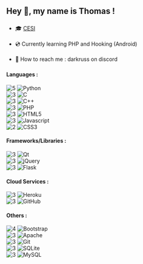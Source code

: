 <h2 align="left">Hey 🖖, my name is Thomas !</h2>


###

- 🎓 [CESI](https://cesi.fr) <br><br>
- 💿 Currently learning PHP and Hooking (Android)<br><br>
- 📃 How to reach me : darkruss on discord

###

<h4 align="left">Languages :</h4>

![5](https://img.shields.io/badge/★%20★%20★%20★%20★-black) ![Python](https://img.shields.io/badge/python-3670A0?style=for-the-badge&logo=python&logoColor=ffdd54) <br>
![3](https://img.shields.io/badge/★%20★%20★%20☆%20☆-black) ![C](https://img.shields.io/badge/c-%2300599C.svg?style=for-the-badge&logo=c&logoColor=white) <br>
![3](https://img.shields.io/badge/★%20★%20★%20☆%20☆-black) ![C++](https://img.shields.io/badge/c++-%2300599C.svg?style=for-the-badge&logo=c%2B%2B&logoColor=white) <br>
![3](https://img.shields.io/badge/★%20★%20★%20☆%20☆-black) ![PHP](https://img.shields.io/badge/php-%23777BB4.svg?style=for-the-badge&logo=php&logoColor=white) <br>
![3](https://img.shields.io/badge/★%20★%20★%20☆%20☆-black) ![HTML5](https://img.shields.io/badge/html5-%23E34F26.svg?style=for-the-badge&logo=html5&logoColor=white) <br>
![3](https://img.shields.io/badge/★%20★%20★%20☆%20☆-black) ![Javascript](https://img.shields.io/badge/javascript-%23323330.svg?style=for-the-badge&logo=javascript&logoColor=%23F7DF1E) <br>
![2](https://img.shields.io/badge/★%20★%20☆%20☆%20☆-black) ![CSS3](https://img.shields.io/badge/css3-%231572B6.svg?style=for-the-badge&logo=css3&logoColor=white) <br>

<h4>Frameworks/Libraries :</h4>

![3](https://img.shields.io/badge/★%20★%20★%20☆%20☆-blue) ![Qt](https://img.shields.io/badge/Qt-%23217346.svg?style=for-the-badge&logo=Qt&logoColor=white) <br>
![3](https://img.shields.io/badge/★%20★%20★%20☆%20☆-blue) ![jQuery](https://img.shields.io/badge/jquery-%230769AD.svg?style=for-the-badge&logo=jquery&logoColor=white)  <br>
![3](https://img.shields.io/badge/★%20★%20★%20☆%20☆-blue) ![Flask](https://img.shields.io/badge/flask-%23000.svg?style=for-the-badge&logo=flask&logoColor=white) <br>

<h4>Cloud Services :</h4>

![3](https://img.shields.io/badge/★%20★%20★%20☆%20☆-green) ![Heroku](https://img.shields.io/badge/heroku-%23430098.svg?style=for-the-badge&logo=heroku&logoColor=white) <br>
![3](https://img.shields.io/badge/★%20★%20★%20☆%20☆-green) ![GitHub](https://img.shields.io/badge/github-%23121011.svg?style=for-the-badge&logo=github&logoColor=white) <br>

<h4>Others :</h4>

![4](https://img.shields.io/badge/★%20★%20★%20★%20☆-red) ![Bootstrap](https://img.shields.io/badge/bootstrap-%238511FA.svg?style=for-the-badge&logo=bootstrap&logoColor=white) <br>
![3](https://img.shields.io/badge/★%20★%20★%20☆%20☆-red) ![Apache](https://img.shields.io/badge/apache-%23D42029.svg?style=for-the-badge&logo=apache&logoColor=white) <br>
![3](https://img.shields.io/badge/★%20★%20★%20☆%20☆-red) ![Git](https://img.shields.io/badge/git-%23F05033.svg?style=for-the-badge&logo=git&logoColor=white) <br>
![3](https://img.shields.io/badge/★%20★%20★%20☆%20☆-red) ![SQLite](https://img.shields.io/badge/sqlite-%2307405e.svg?style=for-the-badge&logo=sqlite&logoColor=white) <br>
![3](https://img.shields.io/badge/★%20★%20★%20☆%20☆-red) ![MySQL](https://img.shields.io/badge/mysql-4479A1.svg?style=for-the-badge&logo=mysql&logoColor=white) <br>


